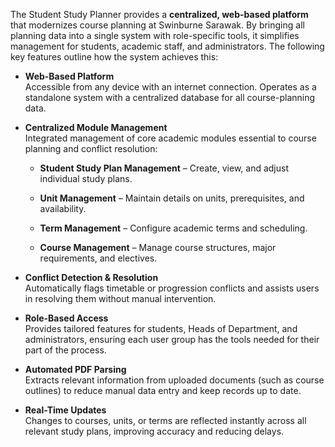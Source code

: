 The Student Study Planner provides a **centralized, web-based platform** that modernizes course planning at Swinburne Sarawak. By bringing all planning data into a single system with role-specific tools, it simplifies management for students, academic staff, and administrators. The following key features outline how the system achieves this:

- **Web-Based Platform**  
    Accessible from any device with an internet connection. Operates as a standalone system with a centralized database for all course-planning data.
    
- **Centralized Module Management**  
    Integrated management of core academic modules essential to course planning and conflict resolution:
    
    - **Student Study Plan Management** – Create, view, and adjust individual study plans.
        
    - **Unit Management** – Maintain details on units, prerequisites, and availability.
        
    - **Term Management** – Configure academic terms and scheduling.
        
    - **Course Management** – Manage course structures, major requirements, and electives.
        
- **Conflict Detection & Resolution**  
    Automatically flags timetable or progression conflicts and assists users in resolving them without manual intervention.
    
- **Role-Based Access**  
    Provides tailored features for students, Heads of Department, and administrators, ensuring each user group has the tools needed for their part of the process.
    
- **Automated PDF Parsing**  
    Extracts relevant information from uploaded documents (such as course outlines) to reduce manual data entry and keep records up to date.
    
- **Real-Time Updates**  
    Changes to courses, units, or terms are reflected instantly across all relevant study plans, improving accuracy and reducing delays.
